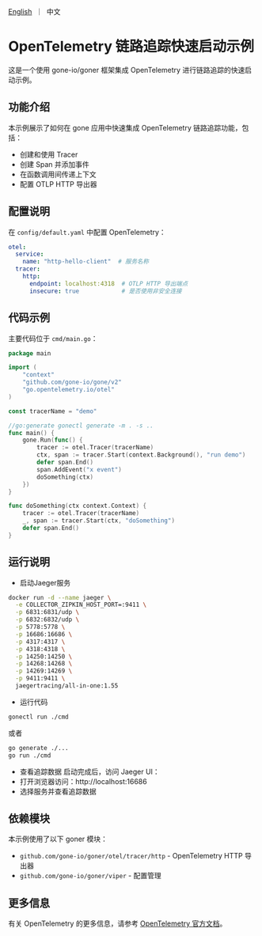 [//]: # (desc: OpenTelemetry 链路追踪快速启动示例)

<p>
    <a href="README.md">English</a>&nbsp ｜&nbsp 中文
</p>

# OpenTelemetry 链路追踪快速启动示例

这是一个使用 gone-io/goner 框架集成 OpenTelemetry 进行链路追踪的快速启动示例。

## 功能介绍

本示例展示了如何在 gone 应用中快速集成 OpenTelemetry 链路追踪功能，包括：

- 创建和使用 Tracer
- 创建 Span 并添加事件
- 在函数调用间传递上下文
- 配置 OTLP HTTP 导出器

## 配置说明

在 `config/default.yaml` 中配置 OpenTelemetry：

```yaml
otel:
  service:
    name: "http-hello-client"  # 服务名称
  tracer:
    http:
      endpoint: localhost:4318  # OTLP HTTP 导出端点
      insecure: true            # 是否使用非安全连接
```

## 代码示例

主要代码位于 `cmd/main.go`：

```go
package main

import (
	"context"
	"github.com/gone-io/gone/v2"
	"go.opentelemetry.io/otel"
)

const tracerName = "demo"

//go:generate gonectl generate -m . -s ..
func main() {
	gone.Run(func() {
		tracer := otel.Tracer(tracerName)
		ctx, span := tracer.Start(context.Background(), "run demo")
		defer span.End()
		span.AddEvent("x event")
		doSomething(ctx)
	})
}

func doSomething(ctx context.Context) {
	tracer := otel.Tracer(tracerName)
	_, span := tracer.Start(ctx, "doSomething")
	defer span.End()
}
```

## 运行说明

- 启动Jaeger服务
```bash
docker run -d --name jaeger \
  -e COLLECTOR_ZIPKIN_HOST_PORT=:9411 \
  -p 6831:6831/udp \
  -p 6832:6832/udp \
  -p 5778:5778 \
  -p 16686:16686 \
  -p 4317:4317 \
  -p 4318:4318 \
  -p 14250:14250 \
  -p 14268:14268 \
  -p 14269:14269 \
  -p 9411:9411 \
  jaegertracing/all-in-one:1.55
```

- 运行代码
```bash
gonectl run ./cmd
```
或者
```bash
go generate ./...
go run ./cmd
```

- 查看追踪数据
启动完成后，访问 Jaeger UI：
- 打开浏览器访问：http://localhost:16686
- 选择服务并查看追踪数据

## 依赖模块

本示例使用了以下 goner 模块：

- `github.com/gone-io/goner/otel/tracer/http` - OpenTelemetry HTTP 导出器
- `github.com/gone-io/goner/viper` - 配置管理

## 更多信息

有关 OpenTelemetry 的更多信息，请参考 [OpenTelemetry 官方文档](https://opentelemetry.io/docs/)。

